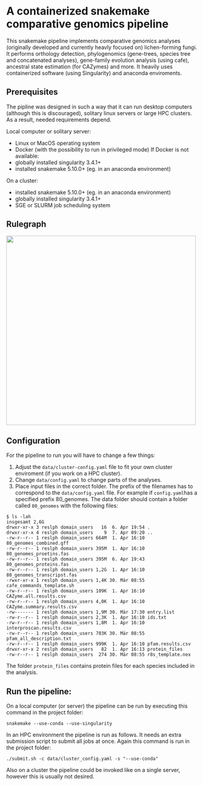 # A containerized snakemake comparative genomics pipeline

This snakemake pipeline implements comparative genomics analyses (originally developed and currently heavly focused on) lichen-forming fungi. It performs orthology detection, phylogenomics (gene-trees, species tree and concatenated analyses), gene-family evolution analysis (using cafe), ancestral state estimation (for CAZymes) and more. It heavily uses containerized software (using Singularity) and anaconda enviroments.



## Prerequisites
The pipline was designed in such a way that it can run desktop computers (although this is discouraged), solitary linux servers or large HPC clusters. As a result, needed requirements depend.

Local computer or solitary server:

- Linux or MacOS operating system
- Docker (with the possibility to run in privileged mode)
If Docker is not available:
- globally installed singularity 3.4.1+ 
- installed snakemake 5.10.0+ (eg. in an anaconda environment)

On a cluster:

- installed snakemake 5.10.0+ (eg. in an anaconda environment)
- globally installed singularity 3.4.1+
- SGE or SLURM job scheduling system


## Rulegraph
<img src="https://github.com/reslp/smsi-comparative/blob/master/rulegraph.png" height="500">

## Configuration

For the pipeline to run you will have to change a few things:

1. Adjust the `data/cluster-config.yaml` file to fit your own cluster enviroment (if you work on a HPC cluster).
2. Change `data/config.yaml` to change parts of the analyses.
3. Place input files in the correct folder. The prefix of the filenames has to correspond to the `data/config.yaml` file.
For example if `config.yaml`has a specified prefix 80_genomes. The data folder should contain a folder called `80_genomes` with the following files:

```
$ ls -lah
insgesamt 2,6G
drwxr-xr-x 3 reslph domain_users   16  6. Apr 19:54 .
drwxr-xr-x 4 reslph domain_users    9  7. Apr 09:20 ..
-rw-r--r-- 1 reslph domain_users 664M  1. Apr 16:10 80_genomes_combined.gff
-rw-r--r-- 1 reslph domain_users 395M  1. Apr 16:10 80_genomes_proetins.fas
-rw-r--r-- 1 reslph domain_users 395M  6. Apr 19:43 80_genomes_proteins.fas
-rw-r--r-- 1 reslph domain_users 1,2G  1. Apr 16:10 80_genomes_transcripst.fas
-rwxr-xr-x 1 reslph domain_users 1,4K 30. Mär 08:55 cafe_commands_template.sh
-rw-r--r-- 1 reslph domain_users 109K  1. Apr 16:10 CAZyme.all.results.csv
-rw-r--r-- 1 reslph domain_users 4,0K  1. Apr 16:10 CAZyme.summary.results.csv
-rw------- 1 reslph domain_users 1,9M 30. Mär 17:30 entry.list
-rw-r--r-- 1 reslph domain_users 2,3K  1. Apr 16:10 ids.txt
-rw-r--r-- 1 reslph domain_users 1,8M  1. Apr 16:10 interproscan.results.csv
-rw-r--r-- 1 reslph domain_users 703K 30. Mär 08:55 pfam_all_description.txt
-rw-r--r-- 1 reslph domain_users 999K  1. Apr 16:10 pfam.results.csv
drwxr-xr-x 2 reslph domain_users   82  1. Apr 16:13 protein_files
-rw-r--r-- 1 reslph domain_users  274 30. Mär 08:55 r8s_template.nex
```
The folder `protein_files` contains protein files for each species included in the analysis.


## Run the pipeline:

On a local computer (or server) the pipeline can be run by executing this command in the project folder:

```
snakemake --use-conda --use-singularity 
```

In an HPC environment the pipeline is run as follows. It needs an extra submission script to submit all jobs at once. Again this command is run in the project folder:

```
./submit.sh -c data/cluster_config.yaml -s "--use-conda"
```

Also on a cluster the pipeline could be invoked like on a single server, however this is usually not desired.




 